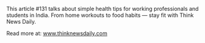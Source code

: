 This article #131 talks about simple health tips for working professionals and students in India. From home workouts to food habits — stay fit with Think News Daily.

Read more at: www.thinknewsdaily.com